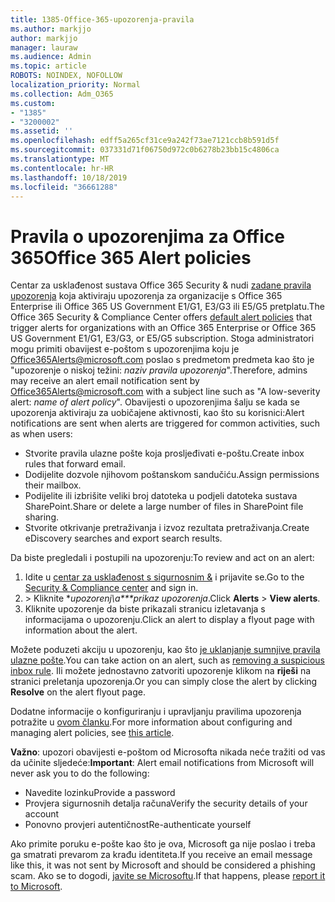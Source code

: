 ```yaml
---
title: 1385-Office-365-upozorenja-pravila
ms.author: markjjo
author: markjjo
manager: lauraw
ms.audience: Admin
ms.topic: article
ROBOTS: NOINDEX, NOFOLLOW
localization_priority: Normal
ms.collection: Adm_O365
ms.custom:
- "1385"
- "3200002"
ms.assetid: ''
ms.openlocfilehash: edff5a265cf31ce9a242f73ae7121ccb8b591d5f
ms.sourcegitcommit: 037331d71f06750d972c0b6278b23bb15c4806ca
ms.translationtype: MT
ms.contentlocale: hr-HR
ms.lasthandoff: 10/18/2019
ms.locfileid: "36661288"
---
```

# <a name="office-365-alert-policies"></a><span data-ttu-id="a1e77-102">Pravila o upozorenjima za Office 365</span><span class="sxs-lookup"><span data-stu-id="a1e77-102">Office 365 Alert policies</span></span>

<span data-ttu-id="a1e77-103">Centar za usklađenost sustava Office 365 Security & nudi [zadane pravila upozorenja](https://docs.microsoft.com/office365/securitycompliance/alert-policies#default-alert-policies) koja aktiviraju upozorenja za organizacije s Office 365 Enterprise ili Office 365 US Government E1/G1, E3/G3 ili E5/G5 pretplatu.</span><span class="sxs-lookup"><span data-stu-id="a1e77-103">The Office 365 Security & Compliance Center offers [default alert policies](https://docs.microsoft.com/office365/securitycompliance/alert-policies#default-alert-policies) that trigger alerts for organizations with an Office 365 Enterprise or Office 365 US Government E1/G1, E3/G3, or E5/G5 subscription.</span></span> <span data-ttu-id="a1e77-104">Stoga administratori mogu primiti obavijest e-poštom s upozorenjima koju je Office365Alerts@microsoft.com poslao s predmetom predmeta kao što je "upozorenje o niskoj težini: *naziv pravila upozorenja*".</span><span class="sxs-lookup"><span data-stu-id="a1e77-104">Therefore, admins may receive an alert email notification sent by Office365Alerts@microsoft.com with a subject line such as "A low-severity alert: *name of alert policy*".</span></span> <span data-ttu-id="a1e77-105">Obavijesti o upozorenjima šalju se kada se upozorenja aktiviraju za uobičajene aktivnosti, kao što su korisnici:</span><span class="sxs-lookup"><span data-stu-id="a1e77-105">Alert notifications are sent when alerts are triggered for common activities, such as when users:</span></span>

- <span data-ttu-id="a1e77-106">Stvorite pravila ulazne pošte koja prosljeđivati e-poštu.</span><span class="sxs-lookup"><span data-stu-id="a1e77-106">Create inbox rules that forward email.</span></span>
- <span data-ttu-id="a1e77-107">Dodijelite dozvole njihovom poštanskom sandučiću.</span><span class="sxs-lookup"><span data-stu-id="a1e77-107">Assign permissions their mailbox.</span></span>
- <span data-ttu-id="a1e77-108">Podijelite ili izbrišite veliki broj datoteka u podjeli datoteka sustava SharePoint.</span><span class="sxs-lookup"><span data-stu-id="a1e77-108">Share or delete a large number of files in SharePoint file sharing.</span></span>
- <span data-ttu-id="a1e77-109">Stvorite otkrivanje pretraživanja i izvoz rezultata pretraživanja.</span><span class="sxs-lookup"><span data-stu-id="a1e77-109">Create eDiscovery searches and export search results.</span></span>

<span data-ttu-id="a1e77-110">Da biste pregledali i postupili na upozorenju:</span><span class="sxs-lookup"><span data-stu-id="a1e77-110">To review and act on an alert:</span></span>

1. <span data-ttu-id="a1e77-111">Idite u [centar za usklađenost s sigurnosnim &](https://protection.office.com) i prijavite se.</span><span class="sxs-lookup"><span data-stu-id="a1e77-111">Go to the [Security & Compliance center](https://protection.office.com) and sign in.</span></span>
2. <span data-ttu-id="a1e77-112"> > Kliknite **upozorenj\a\*\*\**prikaz upozorenja**.</span><span class="sxs-lookup"><span data-stu-id="a1e77-112">Click **Alerts** > **View alerts**.</span></span>
3. <span data-ttu-id="a1e77-113">Kliknite upozorenje da biste prikazali stranicu izletavanja s informacijama o upozorenju.</span><span class="sxs-lookup"><span data-stu-id="a1e77-113">Click an alert to display a flyout page with information about the alert.</span></span>

<span data-ttu-id="a1e77-114">Možete poduzeti akciju u upozorenju, kao što [je uklanjanje sumnjive pravila ulazne pošte](https://docs.microsoft.com/office365/securitycompliance/responding-to-a-compromised-email-account).</span><span class="sxs-lookup"><span data-stu-id="a1e77-114">You can take action on an alert, such as [removing a suspicious inbox rule](https://docs.microsoft.com/office365/securitycompliance/responding-to-a-compromised-email-account).</span></span> <span data-ttu-id="a1e77-115">Ili možete jednostavno zatvoriti upozorenje klikom na **riješi** na stranici preletanja upozorenja.</span><span class="sxs-lookup"><span data-stu-id="a1e77-115">Or you can simply close the alert by clicking **Resolve** on the alert flyout page.</span></span>

<span data-ttu-id="a1e77-116">Dodatne informacije o konfiguriranju i upravljanju pravilima upozorenja potražite u [ovom članku](https://docs.microsoft.com/office365/securitycompliance/alert-policies).</span><span class="sxs-lookup"><span data-stu-id="a1e77-116">For more information about configuring and managing alert policies, see  [this article](https://docs.microsoft.com/office365/securitycompliance/alert-policies).</span></span>

<span data-ttu-id="a1e77-117">**Važno**: upozori obavijesti e-poštom od Microsofta nikada neće tražiti od vas da učinite sljedeće:</span><span class="sxs-lookup"><span data-stu-id="a1e77-117">**Important**: Alert email notifications from Microsoft will never ask you to do the following:</span></span>

- <span data-ttu-id="a1e77-118">Navedite lozinku</span><span class="sxs-lookup"><span data-stu-id="a1e77-118">Provide a password</span></span>
- <span data-ttu-id="a1e77-119">Provjera sigurnosnih detalja računa</span><span class="sxs-lookup"><span data-stu-id="a1e77-119">Verify the security details of your account</span></span>
- <span data-ttu-id="a1e77-120">Ponovno provjeri autentičnost</span><span class="sxs-lookup"><span data-stu-id="a1e77-120">Re-authenticate yourself</span></span>

<span data-ttu-id="a1e77-121">Ako primite poruku e-pošte kao što je ova, Microsoft ga nije poslao i treba ga smatrati prevarom za krađu identiteta.</span><span class="sxs-lookup"><span data-stu-id="a1e77-121">If you receive an email message like this, it was not sent by Microsoft and should be considered a phishing scam.</span></span> <span data-ttu-id="a1e77-122">Ako se to dogodi, [javite se Microsoftu](https://docs.microsoft.com/office365/SecurityCompliance/report-junk-email-and-phishing-scams-in-outlook-on-the-web-eop).</span><span class="sxs-lookup"><span data-stu-id="a1e77-122">If that happens, please [report it to Microsoft](https://docs.microsoft.com/office365/SecurityCompliance/report-junk-email-and-phishing-scams-in-outlook-on-the-web-eop).</span></span>